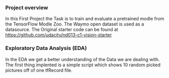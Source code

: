 ### Project overview
In this First Project the Task is to train and evaluate a pretrained modle from the TensorFlow Modle Zoo. The Waymo open dataset is used as a datasource.
The Original starter code can be found at https://github.com/udacity/nd013-c1-vision-starter

### Exploratory Data Analysis (EDA)
In the EDA we get a better understanding of the Data we are dealing with. The first thing implented is a simple script which shows 10 random picked pictures off of one tfRecord file.
